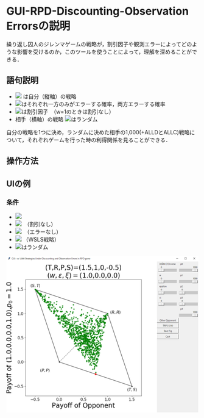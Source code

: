 # GUI-RPD-Discounting-Observation Errorsの説明
繰り返し囚人のジレンマゲームの戦略が，割引因子や観測エラーによってどのような影響を受けるのか，このツールを使うことによって，理解を深めることができる．
## 語句説明
- <img src="https://latex.codecogs.com/gif.latex?{\bf%20p}=(p_1,p_2,p_3,p_4),p_0=1"> は自分（縦軸）の戦略
- <img src="https://latex.codecogs.com/gif.latex?\epsilon,\xi">はそれぞれ一方のみがエラーする確率，両方エラーする確率
- <img src="https://latex.codecogs.com/gif.latex?w">は割引因子　（w=1のときは割引なし）
- 相手（横軸）の戦略 <img src="https://latex.codecogs.com/gif.latex?{\bf%20q}">はランダム

自分の戦略を1つに決め，ランダムに決めた相手の1,000(+ALLDとALLC)戦略について，それぞれゲームを行った時の利得関係を見ることができる．
## 操作方法

## UIの例
### 条件
- <img src="https://latex.codecogs.com/gif.latex?(T,R,P,S)=(1.5,1,0,-0.5)">
- <img src="https://latex.codecogs.com/gif.latex?w=1">　（割引なし）
- <img src="https://latex.codecogs.com/gif.latex?%28%5Cepsilon%2C%5Cxi%29%3D%280%2C0%29">　（エラーなし）
- <img src="https://latex.codecogs.com/gif.latex?{\bf%20p}=(1,0,0,1),%20p_0=1"> （WSLS戦略）
- <img src="https://latex.codecogs.com/gif.latex?\bf%20q">はランダム

![wsls strategy](https://github.com/azm17/RPD/blob/master/wsls.PNG "wsls")
